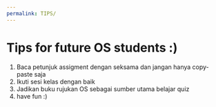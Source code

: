 ```yaml
---
permalink: TIPS/
---
```


# Tips for future OS students :)

1.  Baca petunjuk assigment dengan seksama dan jangan hanya copy-paste saja
2.  Ikuti sesi kelas dengan baik
3. Jadikan buku rujukan OS sebagai sumber utama belajar quiz
4. have fun :)

